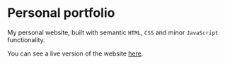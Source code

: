 # Personal portfolio
My personal website, built with semantic `HTML`, `CSS` and minor `JavaScript` functionality.

You can see a live version of the website [here](https://nahuel-ianni.github.io/).
